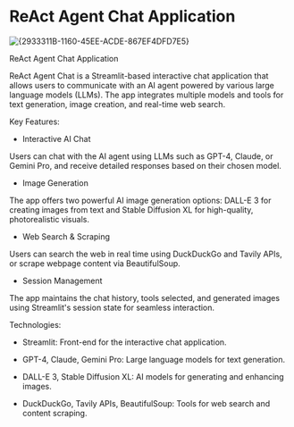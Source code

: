 # ReAct Agent Chat Application

![{2933311B-1160-45EE-ACDE-867EF4DFD7E5}](https://github.com/user-attachments/assets/60aab37e-73d3-41a4-af2d-7cc96537e8dd)



ReAct Agent Chat Application

ReAct Agent Chat is a Streamlit-based interactive chat application that allows users to communicate with an AI agent powered by various large language models (LLMs). The app integrates multiple models and tools for text generation, image creation, and real-time web search.

Key Features:

- Interactive AI Chat

Users can chat with the AI agent using LLMs such as GPT-4, Claude, or Gemini Pro, and receive detailed responses based on their chosen model.

- Image Generation

The app offers two powerful AI image generation options: DALL-E 3 for creating images from text and Stable Diffusion XL for high-quality, photorealistic visuals.

- Web Search & Scraping

Users can search the web in real time using DuckDuckGo and Tavily APIs, or scrape webpage content via BeautifulSoup.

- Session Management

The app maintains the chat history, tools selected, and generated images using Streamlit's session state for seamless interaction.




<bold>Technologies:</bold> 

- Streamlit: Front-end for the interactive chat application.

- GPT-4, Claude, Gemini Pro: Large language models for text generation.

- DALL-E 3, Stable Diffusion XL: AI models for generating and enhancing images.

- DuckDuckGo, Tavily APIs, BeautifulSoup: Tools for web search and content scraping.

